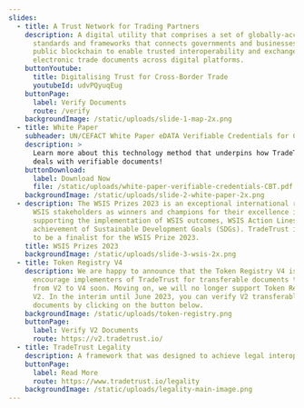 ```yaml
---
slides:
  - title: A Trust Network for Trading Partners
    description: A digital utility that comprises a set of globally-accepted
      standards and frameworks that connects governments and businesses to a
      public blockchain to enable trusted interoperability and exchanges of
      electronic trade documents across digital platforms.
    buttonYoutube:
      title: Digitalising Trust for Cross-Border Trade
      youtubeId: udvPQyuqEug
    buttonPage:
      label: Verify Documents
      route: /verify
    backgroundImage: /static/uploads/slide-1-map-2x.png
  - title: White Paper
    subheader: UN/CEFACT White Paper eDATA Verifiable Credentials for Cross Border Trade
    description: >
      Learn more about this technology method that underpins how TradeTrust
      deals with verifiable documents!
    buttonDownload:
      label: Download Now
      file: /static/uploads/white-paper-verifiable-credentials-CBT.pdf
    backgroundImage: /static/uploads/slide-2-white-paper-2x.png
  - description: The WSIS Prizes 2023 is an exceptional international recognition of
      WSIS stakeholders as winners and champions for their excellence in
      supporting the implementation of WSIS outcomes, WSIS Action Lines, and the
      achievement of Sustainable Development Goals (SDGs). TradeTrust is proud
      to be a finalist for the WSIS Prize 2023.
    title: WSIS Prizes 2023
    backgroundImage: /static/uploads/slide-3-wsis-2x.png
  - title: Token Registry V4
    description: We are happy to announce that the Token Registry V4 is out! We
      encourage implementers of TradeTrust for transferable documents to upgrade
      from V2 to V4 soon. Moving on, we will no longer support Token Registry
      V2. In the interim until June 2023, you can verify V2 transferable
      documents by clicking on the button below.
    backgroundImage: /static/uploads/token-registry.png
    buttonPage:
      label: Verify V2 Documents
      route: https://v2.tradetrust.io/
  - title: TradeTrust Legality
    description: A framework that was designed to achieve legal interoperability
    buttonPage:
      label: Read More
      route: https://www.tradetrust.io/legality
    backgroundImage: /static/uploads/legality-main-image.png
---
```

